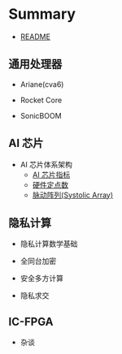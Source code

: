 # Summary

* [README](README.md)

## 通用处理器

* Ariane(cva6)

* Rocket Core

* SonicBOOM

## AI 芯片

* AI 芯片体系架构
	* [AI 芯片指标](./blog/AI/AI芯片指标.md)
	* [硬件定点数](./blog/hardfix/README.md)
	* [脉动阵列(Systolic Array)](./blog/hardalgo/systolic-array.md)
## 隐私计算

* 隐私计算数学基础

* 全同台加密

* 安全多方计算

* 隐私求交

## IC-FPGA

* 杂谈












